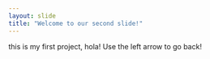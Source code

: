 ```yaml
---
layout: slide
title: "Welcome to our second slide!"
---
```

this is my first project, hola!
Use the left arrow to go back!
